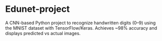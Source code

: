 # Edunet-project
A CNN-based Python project to recognize handwritten digits (0–9) using the MNIST dataset with TensorFlow/Keras. Achieves \~98% accuracy and displays predicted vs actual images.

